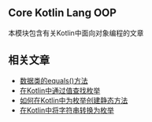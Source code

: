## Core Kotlin Lang OOP

本模块包含有关Kotlin中面向对象编程的文章

## 相关文章

+ [数据类的equals()方法](docs/数据类的equals()方法.md)
+ [在Kotlin中通过值查找枚举](docs/在Kotlin中通过值查找枚举.md)
+ [如何在Kotlin中为枚举创建静态方法](docs/如何在Kotlin中为枚举创建静态方法.md)
+ [在Kotlin中将字符串转换为枚举](docs/在Kotlin中将字符串转换为枚举.md)